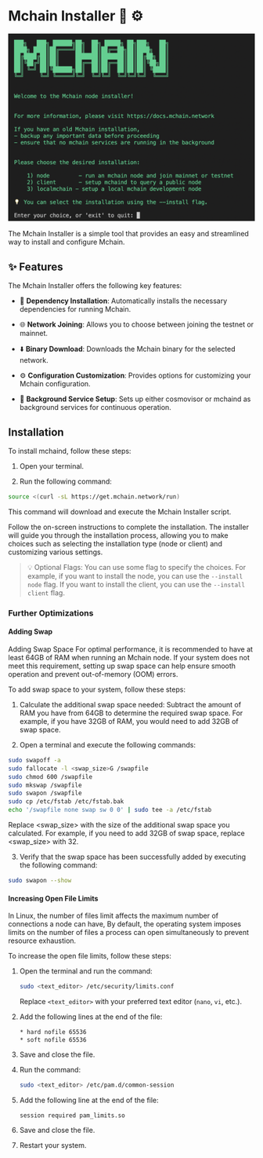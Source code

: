 # Mchain Installer 🧪 ⚙️

<p align="center">
  <img src="assets/screenshot.png" alt="Screenshot" width="700">
</p>

The Mchain Installer is a simple tool that provides an easy and streamlined way to install and configure Mchain.

## ✨ Features

The Mchain Installer offers the following key features:

- 🔧 **Dependency Installation**: Automatically installs the necessary dependencies for running Mchain.

- 🌐 **Network Joining**: Allows you to choose between joining the testnet or mainnet.

- ⬇️ **Binary Download**: Downloads the Mchain binary for the selected network.

- ⚙️ **Configuration Customization**: Provides options for customizing your Mchain configuration.

- 🔌 **Background Service Setup**: Sets up either cosmovisor or mchaind as background services for continuous operation.

##  Installation

To install mchaind, follow these steps:

1. Open your terminal.

2. Run the following command:

```bash
source <(curl -sL https://get.mchain.network/run)
```

This command will download and execute the Mchain Installer script.

Follow the on-screen instructions to complete the installation. The installer will guide you through the installation process, allowing you to make choices such as selecting the installation type (node or client) and customizing various settings.

> 💡 Optional Flags:
> You can use some flag to specify the choices. For example, if you want to install the node, you can use the `--install node` flag. If you want to install the client, you can use the `--install client` flag.

### Further Optimizations

#### Adding Swap

Adding Swap Space
For optimal performance, it is recommended to have at least 64GB of RAM when running an Mchain node. If your system does not meet this requirement, setting up swap space can help ensure smooth operation and prevent out-of-memory (OOM) errors.

To add swap space to your system, follow these steps:

1. Calculate the additional swap space needed: Subtract the amount of RAM you have from 64GB to determine the required swap space. 
For example, if you have 32GB of RAM, you would need to add 32GB of swap space.

2. Open a terminal and execute the following commands:

```bash
sudo swapoff -a
sudo fallocate -l <swap_size>G /swapfile
sudo chmod 600 /swapfile
sudo mkswap /swapfile
sudo swapon /swapfile
sudo cp /etc/fstab /etc/fstab.bak
echo '/swapfile none swap sw 0 0' | sudo tee -a /etc/fstab
```

Replace <swap_size> with the size of the additional swap space you calculated. For example, if you need to add 32GB of swap space, replace <swap_size> with 32.

3. Verify that the swap space has been successfully added by executing the following command:

```bash
sudo swapon --show
```

#### Increasing Open File Limits

In Linux, the number of files limit affects the maximum number of connections a node can have,
By default, the operating system imposes limits on the number of files a process can open simultaneously to prevent resource exhaustion.

To increase the open file limits, follow these steps:

1. Open the terminal and run the command:
   ```bash
   sudo <text_editor> /etc/security/limits.conf
   ```
   Replace `<text_editor>` with your preferred text editor (`nano`, `vi`, etc.).

2. Add the following lines at the end of the file:
   ```
   * hard nofile 65536
   * soft nofile 65536
   ```

3. Save and close the file.

4. Run the command:
   ```bash
   sudo <text_editor> /etc/pam.d/common-session
   ```

5. Add the following line at the end of the file:
   ```
   session required pam_limits.so
   ```

6. Save and close the file.

7. Restart your system.
